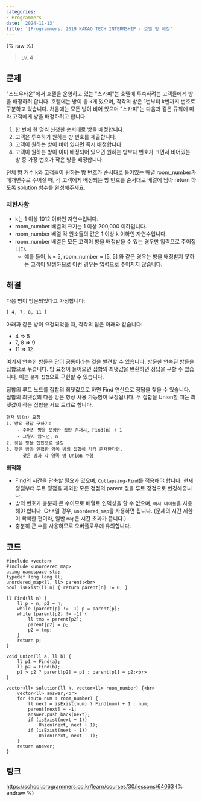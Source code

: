 ```yaml
---
categories:
- Programmers
date: '2024-11-13'
title: '[Programmers] 2019 KAKAO TECH INTERNSHIP - 호텔 방 배정'
---
```


{% raw %}
> Lv. 4<br>

## 문제
"스노우타운"에서 호텔을 운영하고 있는 "스카피"는 호텔에 투숙하려는 고객들에게 방을 배정하려 합니다. 호텔에는 방이 총 k개 있으며, 각각의 방은 1번부터 k번까지 번호로 구분하고 있습니다. 처음에는 모든 방이 비어 있으며 "스카피"는 다음과 같은 규칙에 따라 고객에게 방을 배정하려고 합니다.

1.  한 번에 한 명씩 신청한 순서대로 방을 배정합니다.
2.  고객은 투숙하기 원하는 방 번호를 제출합니다.
3.  고객이 원하는 방이 비어 있다면 즉시 배정합니다.
4.  고객이 원하는 방이 이미 배정되어 있으면 원하는 방보다 번호가 크면서 비어있는 방 중 가장 번호가 작은 방을 배정합니다.

전체 방 개수 k와 고객들이 원하는 방 번호가 순서대로 들어있는 배열 room_number가 매개변수로 주어질 때, 각 고객에게 배정되는 방 번호를 순서대로 배열에 담아 return 하도록 solution 함수를 완성해주세요.

### 제한사항
-   k는 1 이상 1012  이하인 자연수입니다.
-   room_number 배열의 크기는 1 이상 200,000 이하입니다.
-   room_number 배열 각 원소들의 값은 1 이상 k 이하인 자연수입니다.
-   room_number 배열은 모든 고객이 방을 배정받을 수 있는 경우만 입력으로 주어집니다.
    -   예를 들어, k = 5, room_number = [5, 5] 와 같은 경우는 방을 배정받지 못하는 고객이 발생하므로 이런 경우는 입력으로 주어지지 않습니다.

## 해결
다음 방이 방문되었다고 가정합니다:
```
[ 4, 7, 8, 11 ]
```
아래과 같은 방이 요청되었을 때, 각각의 답은 아래와 같습니다:
- 4 => 5<br>
- 7, 8 => 9<br>
- 11 => 12<br>

여기서 연속한 방들은 답이 공통이라는 것을 발견할 수 있습니다. 방문한 연속된 방들을 집합으로 묶습니다. 방 요청이 들어오면 집합의 최댓값을 반환하면 정답을 구할 수 있습니다. 이는 `분리 집합`으로 구현할 수 있습니다.

집합의 루트 노드를 집합의 최댓값으로 하면 Find 연산으로 정답을 찾을 수 있습니다. 집합의 최댓값의 다음 방은 항상 사용 가능함이 보장됩니다. 두 집합을 Union할 때는 최댓값이 작은 집합을 서브 트리로 합니다.

```
현재 방(n) 요청
1. 방의 정답 구하기:
	- 주어진 방을 포함한 집합 존재시, Find(n) + 1
	- 그렇지 않으면, n
2. 찾은 방을 집합으로 설정
3. 찾은 방과 인접한 양쪽 방의 집합이 각각 존재한다면,
	- 찾은 방과 각 양쪽 방 Union 수행
```

**최적화**
- Find의 시간을 단축할 필요가 있으며, `Collapsing-Find`를 적용해야 합니다. 현재 정점부터 루트 정점을 제외한 모든 정점의 parent 값을 루트 정점으로 변경해줍니다.
- 방의 번호가 충분히 큰 수이므로 배열로 인덱싱을 할 수 없으며, `해시 테이블`을 사용해야 합니다. C++일 경우, `unordered_map`을 사용하면 됩니다. (문제의 시간 제한이 빡빡한 편이라, 일반 `map`은 시간 초과가 뜹니다.)
- 충분히 큰 수를 사용하므로 오버플로우에 유의합니다.

## 코드
```
#include <vector>
#include <unordered_map>
using namespace std;
typedef long long ll;
unordered_map<ll, ll> parent;<br>
bool isExist(ll n) { return parent[n] != 0; }

ll Find(ll n) {
    ll p = n, p2 = n;
    while (parent[p] != -1) p = parent[p];
    while (parent[p2] != -1) {
        ll tmp = parent[p2];
        parent[p2] = p;
        p2 = tmp;
    }
    return p;
}

void Union(ll a, ll b) {
    ll p1 = Find(a);
    ll p2 = Find(b);
    p1 > p2 ? parent[p2] = p1 : parent[p1] = p2;<br>
}

vector<ll> solution(ll k, vector<ll> room_number) {<br>
    vector<ll> answer;<br>
    for (auto num : room_number) {
        ll next = isExist(num) ? Find(num) + 1 : num;
        parent[next] = -1;
        answer.push_back(next);
        if (isExist(next + 1))
            Union(next, next + 1);
        if (isExist(next - 1))
            Union(next, next - 1);
    }
    return answer;
}
```

## 링크
https://school.programmers.co.kr/learn/courses/30/lessons/64063
{% endraw %}